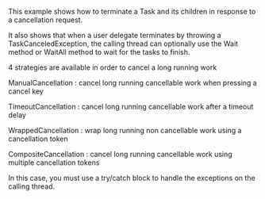 This example shows how to terminate a Task and its children in response to a cancellation request.

It also shows that when a user delegate terminates by throwing a TaskCanceledException, the calling thread can optionally use the Wait method or WaitAll method to wait for the tasks to finish.

4 strategies are available in order to cancel a long running work

ManualCancellation : cancel long running cancellable work when pressing a cancel key

TimeoutCancellation : cancel long running cancellable work after a timeout delay

WrappedCancellation : wrap long running non cancellable work using a cancellation token

CompositeCancellation : cancel long running cancellable work using multiple cancellation tokens

In this case, you must use a try/catch block to handle the exceptions on the calling thread.